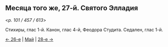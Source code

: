 
## Месяца того же, 27-й. Святого Элладия

<*p. 101 / 457 / 613*>

Стихиры, глас 1-й. Канон, глас 4-й, Феодора Студита. Седален, глас 1-й.   

[← 26-е](05_26_EUR.ru.md) | [Май](README.md#27-й) | [28-е →](05_28_EUR.ru.md)
